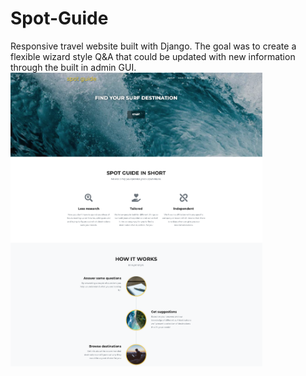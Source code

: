 # Spot-Guide
Responsive travel website built with Django. The goal was to create a flexible wizard style Q&amp;A that could be updated with new information through the built in admin GUI. 
<img src="example.png" width="80%" height="80%" ></img>
